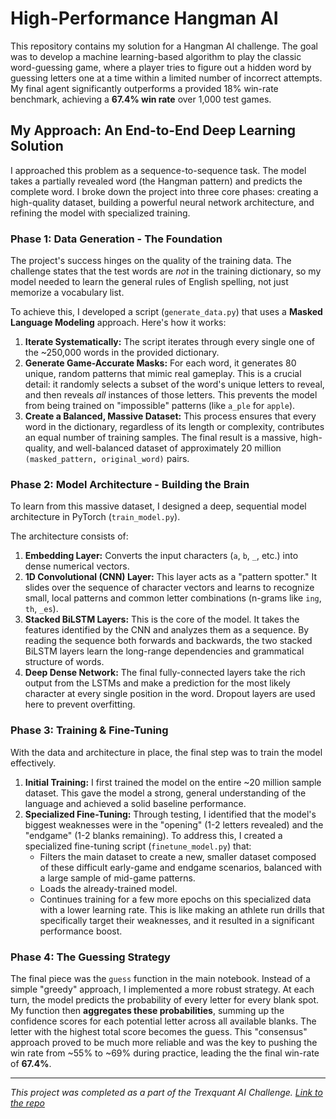 # High-Performance Hangman AI

This repository contains my solution for a Hangman AI challenge. The goal was to develop a machine learning-based algorithm to play the classic word-guessing game, where a player tries to figure out a hidden word by guessing letters one at a time within a limited number of incorrect attempts. My final agent significantly outperforms a provided 18% win-rate benchmark, achieving a **67.4% win rate** over 1,000 test games.

## My Approach: An End-to-End Deep Learning Solution

I approached this problem as a sequence-to-sequence task. The model takes a partially revealed word (the Hangman pattern) and predicts the complete word. I broke down the project into three core phases: creating a high-quality dataset, building a powerful neural network architecture, and refining the model with specialized training.

### Phase 1: Data Generation - The Foundation

The project's success hinges on the quality of the training data. The challenge states that the test words are *not* in the training dictionary, so my model needed to learn the general rules of English spelling, not just memorize a vocabulary list.

To achieve this, I developed a script (`generate_data.py`) that uses a **Masked Language Modeling** approach. Here's how it works:

1.  **Iterate Systematically:** The script iterates through every single one of the ~250,000 words in the provided dictionary.
2.  **Generate Game-Accurate Masks:** For each word, it generates 80 unique, random patterns that mimic real gameplay. This is a crucial detail: it randomly selects a subset of the word's unique letters to reveal, and then reveals *all* instances of those letters. This prevents the model from being trained on "impossible" patterns (like `a_ple` for `apple`).
3.  **Create a Balanced, Massive Dataset:** This process ensures that every word in the dictionary, regardless of its length or complexity, contributes an equal number of training samples. The final result is a massive, high-quality, and well-balanced dataset of approximately 20 million `(masked_pattern, original_word)` pairs.

### Phase 2: Model Architecture - Building the Brain

To learn from this massive dataset, I designed a deep, sequential model architecture in PyTorch (`train_model.py`).

The architecture consists of:

1.  **Embedding Layer:** Converts the input characters (`a`, `b`, `_`, etc.) into dense numerical vectors.
2.  **1D Convolutional (CNN) Layer:** This layer acts as a "pattern spotter." It slides over the sequence of character vectors and learns to recognize small, local patterns and common letter combinations (n-grams like `ing`, `th`, `_es`).
3.  **Stacked BiLSTM Layers:** This is the core of the model. It takes the features identified by the CNN and analyzes them as a sequence. By reading the sequence both forwards and backwards, the two stacked BiLSTM layers learn the long-range dependencies and grammatical structure of words.
4.  **Deep Dense Network:** The final fully-connected layers take the rich output from the LSTMs and make a prediction for the most likely character at every single position in the word. Dropout layers are used here to prevent overfitting.

### Phase 3: Training & Fine-Tuning

With the data and architecture in place, the final step was to train the model effectively.

1.  **Initial Training:** I first trained the model on the entire ~20 million sample dataset. This gave the model a strong, general understanding of the language and achieved a solid baseline performance.
2.  **Specialized Fine-Tuning:** Through testing, I identified that the model's biggest weaknesses were in the "opening" (1-2 letters revealed) and the "endgame" (1-2 blanks remaining). To address this, I created a specialized fine-tuning script (`finetune_model.py`) that:
    * Filters the main dataset to create a new, smaller dataset composed of these difficult early-game and endgame scenarios, balanced with a large sample of mid-game patterns.
    * Loads the already-trained model.
    * Continues training for a few more epochs on this specialized data with a lower learning rate. This is like making an athlete run drills that specifically target their weaknesses, and it resulted in a significant performance boost.

### Phase 4: The Guessing Strategy

The final piece was the `guess` function in the main notebook. Instead of a simple "greedy" approach, I implemented a more robust strategy. At each turn, the model predicts the probability of every letter for every blank spot. My function then **aggregates these probabilities**, summing up the confidence scores for each potential letter across all available blanks. The letter with the highest total score becomes the guess. This "consensus" approach proved to be much more reliable and was the key to pushing the win rate from ~55% to ~69% during practice, leading the the final win-rate of **67.4%**.

---

*This project was completed as a part of the Trexquant AI Challenge.*
[*Link to the repo*](https://github.com/DarshilDC05/CNN_BiLSTM_Hangman_AI)
